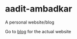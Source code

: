 # aadit-ambadkar

A personal website/blog

Go to [blog](aadit-ambadkar.github.io/blog) for the actual website
